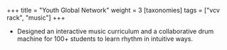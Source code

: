 +++
title = "Youth Global Network"
weight = 3
[taxonomies]
tags = ["vcv rack", "music"]
+++

- Designed an interactive music curriculum and a collaborative drum machine for 100+ students to learn rhythm in intuitive ways.